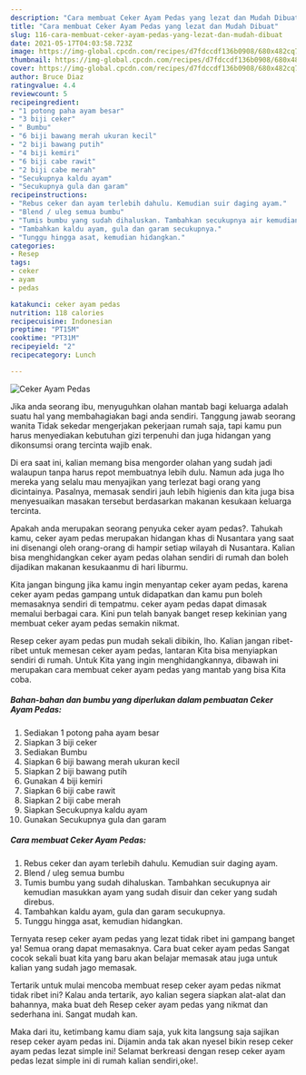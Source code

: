 ```yaml
---
description: "Cara membuat Ceker Ayam Pedas yang lezat dan Mudah Dibuat"
title: "Cara membuat Ceker Ayam Pedas yang lezat dan Mudah Dibuat"
slug: 116-cara-membuat-ceker-ayam-pedas-yang-lezat-dan-mudah-dibuat
date: 2021-05-17T04:03:58.723Z
image: https://img-global.cpcdn.com/recipes/d7fdccdf136b0908/680x482cq70/ceker-ayam-pedas-foto-resep-utama.jpg
thumbnail: https://img-global.cpcdn.com/recipes/d7fdccdf136b0908/680x482cq70/ceker-ayam-pedas-foto-resep-utama.jpg
cover: https://img-global.cpcdn.com/recipes/d7fdccdf136b0908/680x482cq70/ceker-ayam-pedas-foto-resep-utama.jpg
author: Bruce Diaz
ratingvalue: 4.4
reviewcount: 5
recipeingredient:
- "1 potong paha ayam besar"
- "3 biji ceker"
- " Bumbu"
- "6 biji bawang merah ukuran kecil"
- "2 biji bawang putih"
- "4 biji kemiri"
- "6 biji cabe rawit"
- "2 biji cabe merah"
- "Secukupnya kaldu ayam"
- "Secukupnya gula dan garam"
recipeinstructions:
- "Rebus ceker dan ayam terlebih dahulu. Kemudian suir daging ayam."
- "Blend / uleg semua bumbu"
- "Tumis bumbu yang sudah dihaluskan. Tambahkan secukupnya air kemudian masukkan ayam yang sudah disuir dan ceker yang sudah direbus."
- "Tambahkan kaldu ayam, gula dan garam secukupnya."
- "Tunggu hingga asat, kemudian hidangkan."
categories:
- Resep
tags:
- ceker
- ayam
- pedas

katakunci: ceker ayam pedas 
nutrition: 118 calories
recipecuisine: Indonesian
preptime: "PT15M"
cooktime: "PT31M"
recipeyield: "2"
recipecategory: Lunch

---
```



![Ceker Ayam Pedas](https://img-global.cpcdn.com/recipes/d7fdccdf136b0908/680x482cq70/ceker-ayam-pedas-foto-resep-utama.jpg)

Jika anda seorang ibu, menyuguhkan olahan mantab bagi keluarga adalah suatu hal yang membahagiakan bagi anda sendiri. Tanggung jawab seorang  wanita Tidak sekedar mengerjakan pekerjaan rumah saja, tapi kamu pun harus menyediakan kebutuhan gizi terpenuhi dan juga hidangan yang dikonsumsi orang tercinta wajib enak.

Di era  saat ini, kalian memang bisa mengorder olahan yang sudah jadi walaupun tanpa harus repot membuatnya lebih dulu. Namun ada juga lho mereka yang selalu mau menyajikan yang terlezat bagi orang yang dicintainya. Pasalnya, memasak sendiri jauh lebih higienis dan kita juga bisa menyesuaikan masakan tersebut berdasarkan makanan kesukaan keluarga tercinta. 



Apakah anda merupakan seorang penyuka ceker ayam pedas?. Tahukah kamu, ceker ayam pedas merupakan hidangan khas di Nusantara yang saat ini disenangi oleh orang-orang di hampir setiap wilayah di Nusantara. Kalian bisa menghidangkan ceker ayam pedas olahan sendiri di rumah dan boleh dijadikan makanan kesukaanmu di hari liburmu.

Kita jangan bingung jika kamu ingin menyantap ceker ayam pedas, karena ceker ayam pedas gampang untuk didapatkan dan kamu pun boleh memasaknya sendiri di tempatmu. ceker ayam pedas dapat dimasak memalui berbagai cara. Kini pun telah banyak banget resep kekinian yang membuat ceker ayam pedas semakin nikmat.

Resep ceker ayam pedas pun mudah sekali dibikin, lho. Kalian jangan ribet-ribet untuk memesan ceker ayam pedas, lantaran Kita bisa menyiapkan sendiri di rumah. Untuk Kita yang ingin menghidangkannya, dibawah ini merupakan cara membuat ceker ayam pedas yang mantab yang bisa Kita coba.

<!--inarticleads1-->

##### Bahan-bahan dan bumbu yang diperlukan dalam pembuatan Ceker Ayam Pedas:

1. Sediakan 1 potong paha ayam besar
1. Siapkan 3 biji ceker
1. Sediakan  Bumbu
1. Siapkan 6 biji bawang merah ukuran kecil
1. Siapkan 2 biji bawang putih
1. Gunakan 4 biji kemiri
1. Siapkan 6 biji cabe rawit
1. Siapkan 2 biji cabe merah
1. Siapkan Secukupnya kaldu ayam
1. Gunakan Secukupnya gula dan garam




<!--inarticleads2-->

##### Cara membuat Ceker Ayam Pedas:

1. Rebus ceker dan ayam terlebih dahulu. Kemudian suir daging ayam.
1. Blend / uleg semua bumbu
1. Tumis bumbu yang sudah dihaluskan. Tambahkan secukupnya air kemudian masukkan ayam yang sudah disuir dan ceker yang sudah direbus.
1. Tambahkan kaldu ayam, gula dan garam secukupnya.
1. Tunggu hingga asat, kemudian hidangkan.




Ternyata resep ceker ayam pedas yang lezat tidak ribet ini gampang banget ya! Semua orang dapat memasaknya. Cara buat ceker ayam pedas Sangat cocok sekali buat kita yang baru akan belajar memasak atau juga untuk kalian yang sudah jago memasak.

Tertarik untuk mulai mencoba membuat resep ceker ayam pedas nikmat tidak ribet ini? Kalau anda tertarik, ayo kalian segera siapkan alat-alat dan bahannya, maka buat deh Resep ceker ayam pedas yang nikmat dan sederhana ini. Sangat mudah kan. 

Maka dari itu, ketimbang kamu diam saja, yuk kita langsung saja sajikan resep ceker ayam pedas ini. Dijamin anda tak akan nyesel bikin resep ceker ayam pedas lezat simple ini! Selamat berkreasi dengan resep ceker ayam pedas lezat simple ini di rumah kalian sendiri,oke!.

